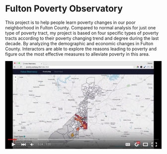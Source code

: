 # Fulton Poverty Observatory 
This project is to help people learn poverty changes in our poor neighborhood in Fulton County.
Compared to normal analysis for just one type of poverty tract, my project is based on four specific types of poverty tracts according to their poverty changing trend and degree during the last decade.
By analyzing the demographic and economic changes in Fulton County. Interactors are able to explore the reasons leading to poverty and figure out the most effective measures to alleviate poverty in this area.

<a href="https://www.youtube.com/watch?v=P_mDxF8zup4"><img src="https://raw.githubusercontent.com/zhangxiaoxue/local_poverty/master/assets/img/local_poverty.jpg" align="left" width="640"/></a>



